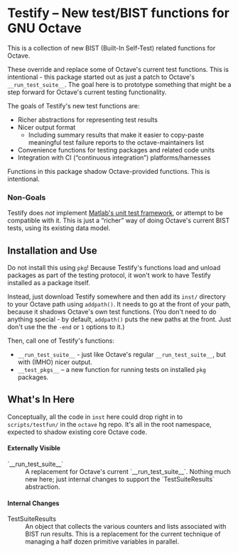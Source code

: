 Testify – New test/BIST functions for GNU Octave
================================================

This is a collection of new BIST (Built-In Self-Test) related functions for Octave.

These override and replace some of Octave's current test functions.
This is intentional - this package started out as just a patch to Octave's `__run_test_suite__`.
The goal here is to prototype something that might be a step forward for Octave's current testing functionality.

The goals of Testify's new test functions are:
* Richer abstractions for representing test results
* Nicer output format
  * Including summary results that make it easier to copy-paste meaningful test failure reports to the octave-maintainers list
* Convenience functions for testing packages and related code units
* Integration with CI (“continuous integration”) platforms/harnesses

Functions in this package shadow Octave-provided functions. This is intentional.

### Non-Goals

Testify does _not_ implement [Matlab's unit test framework](https://www.mathworks.com/help/matlab/matlab-unit-test-framework.html), or attempt to be compatible with it.
This is just a “richer” way of doing Octave's current BIST tests, using its existing data model.

## Installation and Use

Do not install this using `pkg`!
Because Testify's functions load and unload packages as part of the testing protocol, it won't work to have Testify installed as a package itself.

Instead, just download Testify somewhere and then add its `inst/` directory to your Octave path using `addpath()`.
It needs to go at the front of your path, because it shadows Octave's own test functions.
(You don't need to do anything special - by default, `addpath()` puts the new paths at the front.
Just don't use the the `-end` or `1` options to it.)

Then, call one of Testify's functions:

* `__run_test_suite__` - just like Octave's regular `__run_test_suite__`, but with (IMHO) nicer output.
* `__test_pkgs__` – a new function for running tests on installed `pkg` packages.

## What's In Here

Conceptually, all the code in `inst` here could drop right in to `scripts/testfun/` in the `octave` hg repo.
It's all in the root namespace, expected to shadow existing core Octave code.

#### Externally Visible

<dl>
<dt>`__run_test_suite__`</dt>
<dd>A replacement for Octave's current `__run_test_suite__`.
Nothing much new here; just internal changes to support the `TestSuiteResults` abstraction.</dd>
</dl>

#### Internal Changes

<dl>
<dt>TestSuiteResults</dt>
<dd>An object that collects the various counters and lists associated with BIST run results.
This is a replacement for the current technique of managing a half dozen primitive variables in parallel.
</dd>
</dl>
